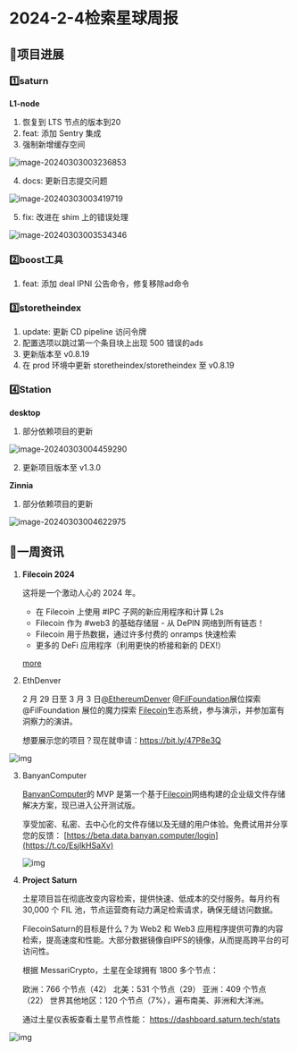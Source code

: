# 2024-2-4检索星球周报


## 🚀项目进展

### 1️⃣saturn

**L1-node**

1. 恢复到 LTS 节点的版本到20
1. feat: 添加 Sentry 集成
1. 强制新增缓存空间

![image-20240303003236853](img/2-4-1-2024.png)

4. docs: 更新日志提交问题

![image-20240303003419719](img/2-4-2-2024.png)

5. fix: 改进在 shim 上的错误处理

![image-20240303003534346](img/2-4-3-2024.png)

###  2️⃣boost工具

1. feat: 添加 deal IPNI 公告命令，修复移除ad命令

###  3️⃣storetheindex

1. update: 更新 CD pipeline 访问令牌
2. 配置选项以跳过第一个条目块上出现 500 错误的ads
3. 更新版本至 v0.8.19
4. 在 prod 环境中更新 storetheindex/storetheindex 至 v0.8.19

### 4️⃣Station

**desktop**

1. 部分依赖项目的更新

![image-20240303004459290](img/2-4-4-2024.png)

2. 更新项目版本至 v1.3.0

**Zinnia**

1. 部分依赖项目的更新

![image-20240303004622975](img/2-4-5-2024.png)

##  📢一周资讯

1. **Filecoin 2024**

   这将是一个激动人心的 2024 年。

   + 在 Filecoin 上使用 #IPC 子网的新应用程序和计算 L2s
   + Filecoin 作为 #web3 的基础存储层 - 从 DePIN 网络到所有链态！
   + Filecoin 用于热数据，通过许多付费的 onramps 快速检索
   + 更多的 DeFi 应用程序（利用更快的桥接和新的 DEX!）

   [more](https://filecoin.io/blog/posts/2023-expanding-from-a-storage-network-to-enabling-open-services-for-data-part-ii/)

2. EthDenver

   2 月 29 日至 3 月 3 日[@EthereumDenver](https://twitter.com/EthereumDenver) [@FilFoundation](https://twitter.com/FilFoundation)展位探索 @FilFoundation 展位的魔力探索 [Filecoin](https://twitter.com/hashtag/Filecoin?src=hashtag_click)生态系统，参与演示，并参加富有洞察力的演讲。

   想要展示您的项目？现在就申请：https://bit.ly/47P8e3Q

![img](img/2-4-6-2024.png)

3. BanyanComputer

   [BanyanComputer](https://twitter.com/BanyanComputer)的 MVP 是第一个基于[Filecoin](https://twitter.com/hashtag/Filecoin?src=hashtag_click)网络构建的企业级文件存储解决方案，现已进入公开测试版。 

   享受加密、私密、去中心化的文件存储以及无缝的用户体验。免费试用并分享您的反馈： [https://beta.data.banyan.computer/login](https://t.co/EsjlkHSaXv)

   ![img](img/2-4-7-2024.png)

4. **Project Saturn**

   土星项目旨在彻底改变内容检索，提供快速、低成本的交付服务。每月约有 30,000 个 FIL 池，节点运营商有动力满足检索请求，确保无缝访问数据。

   FilecoinSaturn的目标是什么？为 Web2 和 Web3 应用程序提供可靠的内容检索，提高速度和性能。大部分数据镜像自IPFS的镜像，从而提高跨平台的可访问性。

   根据 MessariCrypto，土星在全球拥有 1800 多个节点：

    欧洲：766 个节点（42）
    北美：531 个节点（29）
    亚洲：409 个节点（22）
    世界其他地区：120 个节点（7%），遍布南美、非洲和大洋洲。

   通过土星仪表板查看土星节点性能： https://dashboard.saturn.tech/stats

![img](img/2-4-8-2024.png)
